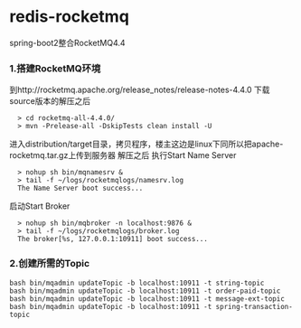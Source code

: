 # redis-rocketmq
spring-boot2整合RocketMQ4.4

### 1.搭建RocketMQ环境
 到http://rocketmq.apache.org/release_notes/release-notes-4.4.0
 下载source版本的解压之后
```
  > cd rocketmq-all-4.4.0/
  > mvn -Prelease-all -DskipTests clean install -U
```
进入distribution/target目录，拷贝程序，楼主这边是linux下同所以把apache-rocketmq.tar.gz上传到服务器
  解压之后
  执行Start Name Server
```
  > nohup sh bin/mqnamesrv &
  > tail -f ~/logs/rocketmqlogs/namesrv.log
  The Name Server boot success...
```
  启动Start Broker
```
  > nohup sh bin/mqbroker -n localhost:9876 &
  > tail -f ~/logs/rocketmqlogs/broker.log 
  The broker[%s, 127.0.0.1:10911] boot success...
```
### 2.创建所需的Topic
```
bash bin/mqadmin updateTopic -b localhost:10911 -t string-topic
bash bin/mqadmin updateTopic -b localhost:10911 -t order-paid-topic
bash bin/mqadmin updateTopic -b localhost:10911 -t message-ext-topic
bash bin/mqadmin updateTopic -b localhost:10911 -t spring-transaction-topic
```
